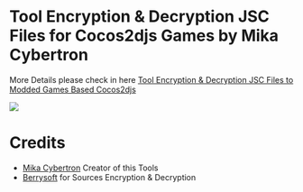 # Tool Encryption & Decryption JSC Files for Cocos2djs Games by Mika Cybertron

More Details please check in here
[Tool Encryption & Decryption JSC Files to Modded Games Based Cocos2djs](https://platinmods.com/threads/tool-encryption-decryption-jsc-files-to-modded-games-based-cococ2djs.132148/)

![](https://i.imgur.com/3FTXUUQ.png)


# Credits
- [Mika Cybertron](https://platinmods.com/members/mika-cybertron.43/) Creator of this Tools
- [Berrysoft](https://github.com/Berrysoft) for Sources Encryption & Decryption
